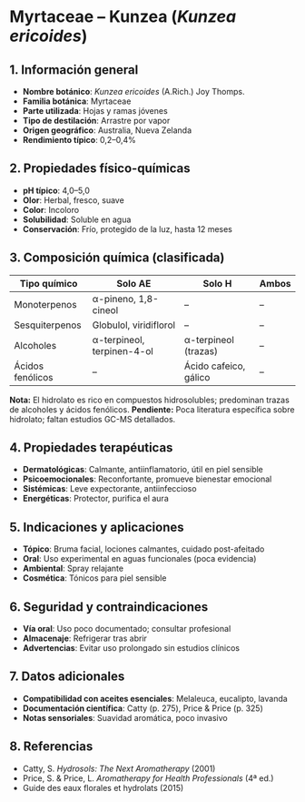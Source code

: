 # Myrtaceae – Kunzea (*Kunzea ericoides*)

## 1. Información general
- **Nombre botánico**: *Kunzea ericoides* (A.Rich.) Joy Thomps.
- **Familia botánica**: Myrtaceae
- **Parte utilizada**: Hojas y ramas jóvenes
- **Tipo de destilación**: Arrastre por vapor
- **Origen geográfico**: Australia, Nueva Zelanda
- **Rendimiento típico**: 0,2–0,4%

## 2. Propiedades físico-químicas
- **pH típico**: 4,0–5,0
- **Olor**: Herbal, fresco, suave
- **Color**: Incoloro
- **Solubilidad**: Soluble en agua
- **Conservación**: Frío, protegido de la luz, hasta 12 meses

## 3. Composición química (clasificada)
| Tipo químico        | Solo AE                  | Solo H                  | Ambos           |
|--------------------|--------------------------|-------------------------|-----------------|
| Monoterpenos       | α-pineno, 1,8-cineol     | –                       | –               |
| Sesquiterpenos     | Globulol, viridiflorol   | –                       | –               |
| Alcoholes          | α-terpineol, terpinen-4-ol| α-terpineol (trazas)    | –               |
| Ácidos fenólicos   | –                        | Ácido cafeico, gálico   | –               |

**Nota:** El hidrolato es rico en compuestos hidrosolubles; predominan trazas de alcoholes y ácidos fenólicos.
**Pendiente:** Poca literatura específica sobre hidrolato; faltan estudios GC-MS detallados.

## 4. Propiedades terapéuticas
- **Dermatológicas**: Calmante, antiinflamatorio, útil en piel sensible
- **Psicoemocionales**: Reconfortante, promueve bienestar emocional
- **Sistémicas**: Leve expectorante, antiinfeccioso
- **Energéticas**: Protector, purifica el aura

## 5. Indicaciones y aplicaciones
- **Tópico**: Bruma facial, lociones calmantes, cuidado post-afeitado
- **Oral**: Uso experimental en aguas funcionales (poca evidencia)
- **Ambiental**: Spray relajante
- **Cosmética**: Tónicos para piel sensible

## 6. Seguridad y contraindicaciones
- **Vía oral**: Uso poco documentado; consultar profesional
- **Almacenaje**: Refrigerar tras abrir
- **Advertencias**: Evitar uso prolongado sin estudios clínicos

## 7. Datos adicionales
- **Compatibilidad con aceites esenciales**: Melaleuca, eucalipto, lavanda
- **Documentación científica**: Catty (p. 275), Price & Price (p. 325)
- **Notas sensoriales**: Suavidad aromática, poco invasivo

## 8. Referencias
- Catty, S. *Hydrosols: The Next Aromatherapy* (2001)
- Price, S. & Price, L. *Aromatherapy for Health Professionals* (4ª ed.)
- Guide des eaux florales et hydrolats (2015)

